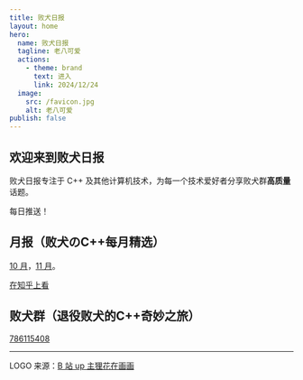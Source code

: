 ```yaml
---
title: 败犬日报
layout: home
hero:
  name: 败犬日报
  tagline: 老八可爱
  actions:
    - theme: brand
      text: 进入
      link: 2024/12/24
  image:
    src: /favicon.jpg
    alt: 老八可爱
publish: false
---
```


## 欢迎来到败犬日报

败犬日报专注于 C++ 及其他计算机技术，为每一个技术爱好者分享败犬群**高质量**话题。

每日推送！

## 月报（败犬のC++每月精选）

[10 月](2024/10/)，[11 月](2024/11/)。

[在知乎上看](https://zhuanlan.zhihu.com/column/c_1846629212653506560)

## 败犬群（退役败犬的C++奇妙之旅）

[786115408](https://qm.qq.com/q/NCJmtSyaoq)

***

LOGO 来源：[B 站 up 主狸花在画画](https://space.bilibili.com/244937198)
